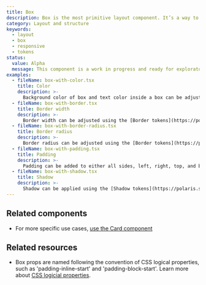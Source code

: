```yaml
---
title: Box
description: Box is the most primitive layout component. It’s a way to access Polaris design tokens.
category: Layout and structure
keywords:
  - layout
  - box
  - responsive
  - tokens
status:
  value: Alpha
  message: This component is a work in progress and ready for exploratory usage, with breaking changes expected in minor version updates. Please use with caution. Learn more about our [component lifecycles](/getting-started/components-lifecycle).
examples:
  - fileName: box-with-color.tsx
    title: Color
    description: >-
      Background color of box and text color inside a box can be adjusted using the [Color tokens](https://polaris.shopify.com/tokens/color).
  - fileName: box-with-border.tsx
    title: Border width
    description: >-
      Border width can be adjusted using the [Border tokens](https://polaris.shopify.com/tokens/border), and a subset of tokens allows different types of border.
  - fileName: box-with-border-radius.tsx
    title: Border radius
    description: >-
      Border radius can be adjusted using the [Border tokens](https://polaris.shopify.com/tokens/border).
  - fileName: box-with-padding.tsx
    title: Padding
    description: >-
      Padding can be added to either all sides, left, right, top, and bottom, using the [Spacing tokens](https://polaris.shopify.com/tokens/spacing). The `padding` prop supports responsive spacing with the [Breakpoints tokens](https://polaris.shopify.com/tokens/breakpoints).
  - fileName: box-with-shadow.tsx
    title: Shadow
    description: >-
      Shadow can be applied using the [Shadow tokens](https://polaris.shopify.com/tokens/shadow).
---
```


## Related components

- For more specific use cases, [use the Card component](https://polaris.shopify.com/components/layout-and-structure/alpha-card)

## Related resources

- Box props are named following the convention of CSS logical properties, such as 'padding-inline-start' and 'padding-block-start'. Learn more about [CSS logicial properties](https://developer.mozilla.org/en-US/docs/Web/CSS/CSS_Logical_Properties).
